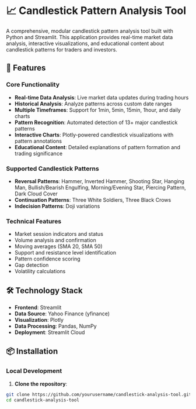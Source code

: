 # 📈 Candlestick Pattern Analysis Tool

A comprehensive, modular candlestick pattern analysis tool built with Python and Streamlit. This application provides real-time market data analysis, interactive visualizations, and educational content about candlestick patterns for traders and investors.

## 🚀 Features

### Core Functionality
- **Real-time Data Analysis**: Live market data updates during trading hours
- **Historical Analysis**: Analyze patterns across custom date ranges
- **Multiple Timeframes**: Support for 1min, 5min, 15min, 1hour, and daily charts
- **Pattern Recognition**: Automated detection of 13+ major candlestick patterns
- **Interactive Charts**: Plotly-powered candlestick visualizations with pattern annotations
- **Educational Content**: Detailed explanations of pattern formation and trading significance

### Supported Candlestick Patterns
- **Reversal Patterns**: Hammer, Inverted Hammer, Shooting Star, Hanging Man, Bullish/Bearish Engulfing, Morning/Evening Star, Piercing Pattern, Dark Cloud Cover
- **Continuation Patterns**: Three White Soldiers, Three Black Crows
- **Indecision Patterns**: Doji variations

### Technical Features
- Market session indicators and status
- Volume analysis and confirmation
- Moving averages (SMA 20, SMA 50)
- Support and resistance level identification
- Pattern confidence scoring
- Gap detection
- Volatility calculations

## 🛠️ Technology Stack

- **Frontend**: Streamlit
- **Data Source**: Yahoo Finance (yfinance)
- **Visualization**: Plotly
- **Data Processing**: Pandas, NumPy
- **Deployment**: Streamlit Cloud

## 📦 Installation

### Local Development

1. **Clone the repository**:
```bash
git clone https://github.com/yourusername/candlestick-analysis-tool.git
cd candlestick-analysis-tool
